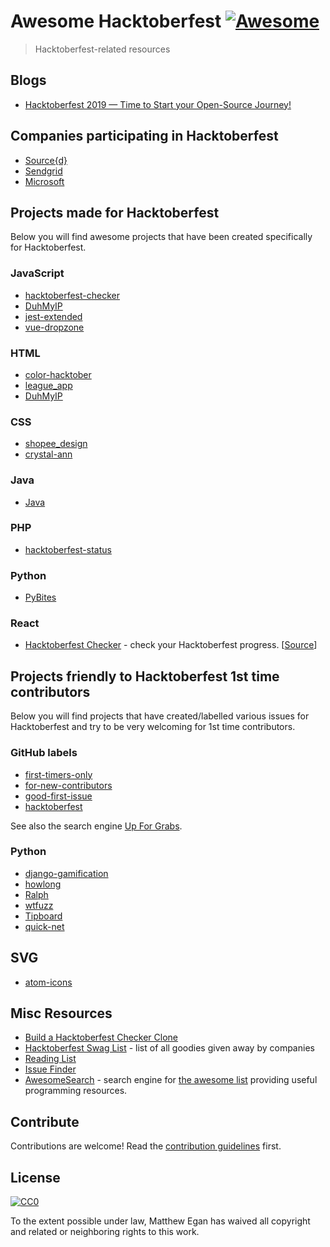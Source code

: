 # Awesome Hacktoberfest [![Awesome](https://cdn.rawgit.com/sindresorhus/awesome/d7305f38d29fed78fa85652e3a63e154dd8e8829/media/badge.svg)](https://github.com/sindresorhus/awesome)

> Hacktoberfest-related resources

## Blogs

- [Hacktoberfest 2019 — Time to Start your Open-Source Journey!](https://medium.com/@swap/hacktoberfest-2019-time-to-start-your-open-source-journey-8227e10fac33)

## Companies participating in Hacktoberfest

- [Source{d}](https://go.sourced.tech/hacktoberfest)
- [Sendgrid](https://sendgrid.com/blog/hacktoberfest-2018-hack-on-sendgrid-open-source-projects/)
- [Microsoft](https://open.microsoft.com/2018/09/18/hacktoberfest-2018-microsoft/)

## Projects made for Hacktoberfest

Below you will find awesome projects that have been created specifically for Hacktoberfest.

### JavaScript

- [hacktoberfest-checker](https://github.com/jenkoian/hacktoberfest-checker)
- [DuhMyIP](https://github.com/thedmeyer/DuhMyIP)
- [jest-extended](https://github.com/mattphillips/jest-extended)
- [vue-dropzone](https://github.com/rowanwins/vue-dropzone)

### HTML

- [color-hacktober](https://github.com/PAPERPANKS/color-hacktober)
- [league_app](https://github.com/connorphee/league_app)
- [DuhMyIP](https://github.com/thedmeyer/DuhMyIP)

### CSS

- [shopee_design](https://github.com/bluetch/shopee_design)
- [crystal-ann](https://github.com/crystal-community/crystal-ann)

### Java

- [Java](https://github.com/TheAlgorithms/Java)

### PHP

- [hacktoberfest-status](https://github.com/niclasleonbock/hacktoberfest-status)

### Python

- [PyBites](https://pybit.es/codechallenge38.html)

### React

- [Hacktoberfest Checker](https://hacktoberfestchecker.jenko.me/) - check your Hacktoberfest progress. [[Source](https://github.com/jenkoian/hacktoberfest-checker)]

## Projects friendly to Hacktoberfest 1st time contributors

Below you will find projects that have created/labelled various issues for Hacktoberfest and try to be very welcoming for 1st time contributors.

### GitHub labels

- [first-timers-only](https://github.com/search?q=label%3Afirst-timers-only+state%3Aopen+type%3Aissue)
- [for-new-contributors](https://github.com/search?q=label%3Afor-new-contributors+state%3Aopen+type%3Aissue)
- [good-first-issue](https://github.com/search?q=label%3Agood-first-issue+state%3Aopen+type%3Aissue)
- [hacktoberfest](https://github.com/search?q=label%3Ahacktoberfest+state%3Aopen+type%3Aissue)

See also the search engine [Up For Grabs](https://up-for-grabs.net/#/).

### Python

- [django-gamification](https://github.com/mattjegan/django-gamification)
- [howlong](https://github.com/mattjegan/HowLong)
- [Ralph](https://github.com/allegro/ralph)
- [wtfuzz](https://github.com/mattjegan/wtfuzz)
- [Tipboard](https://github.com/allegro/tipboard)
- [quick-net](https://github.com/Zwork101/quick-net)

## SVG

- [atom-icons](https://github.com/HackeSta/atom-icons)

## Misc Resources

- [Build a Hacktoberfest Checker Clone](https://pybit.es/codechallenge38.html)
- [Hacktoberfest Swag List](https://benbarth.github.io/hacktoberfest-swag/) - list of all goodies given away by companies
- [Reading List](https://github.com/mattjegan/reading-list)
- [Issue Finder](http://hacktoberfest-finder.netlify.com)
- [AwesomeSearch](https://awesomelists.top/) - search engine for [the awesome list](https://github.com/sindresorhus/awesome/blob/master/readme.md) providing useful programming resources.

## Contribute

Contributions are welcome! Read the [contribution guidelines](contributing.md) first.

## License

[![CC0](http://mirrors.creativecommons.org/presskit/buttons/88x31/svg/cc-zero.svg)](http://creativecommons.org/publicdomain/zero/1.0)

To the extent possible under law, Matthew Egan has waived all copyright and
related or neighboring rights to this work.
